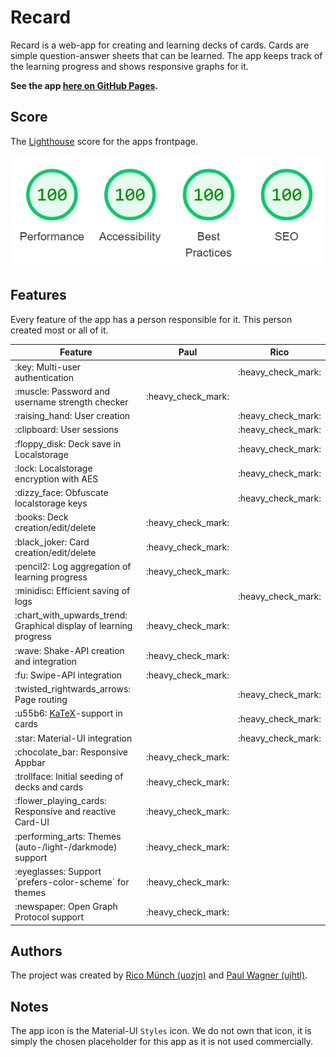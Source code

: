 # Recard

Recard is a web-app for creating and learning decks of cards. Cards are simple question-answer sheets that can be learned.
The app keeps track of the learning progress and shows responsive graphs for it. 

**See the app [here on GitHub Pages][pages].**


## Score

The [Lighthouse][lighthouse] score for the apps frontpage.

![lighthouse_score.png](docs%2Flighthouse_score.png)

## Features

Every feature of the app has a person responsible for it. This person created most or all of it.

<table>
  <thead>
    <tr>
      <th>Feature</th>
      <th>Paul</th>
      <th>Rico</th>
    </tr>
  </thead>
  <tbody>
    <tr>
      <td>:key: Multi-user authentication</td>
      <td></td>
      <td>:heavy_check_mark:</td>
    </tr>
    <tr>
      <td>:muscle: Password and username strength checker</td>
      <td>:heavy_check_mark:</td>
      <td></td>
    </tr>
    <tr>
      <td>:raising_hand: User creation</td>
      <td></td>
      <td>:heavy_check_mark:</td>
    </tr>
    <tr>
      <td>:clipboard: User sessions</td>
      <td></td>
      <td>:heavy_check_mark:</td>
    </tr>
    <tr>
      <td>:floppy_disk: Deck save in Localstorage</td>
      <td></td>
      <td>:heavy_check_mark:</td>
    </tr>
    <tr>
      <td>:lock: Localstorage encryption with AES</td>
      <td></td>
      <td>:heavy_check_mark:</td>
    </tr>
    <tr>
      <td>:dizzy_face: Obfuscate localstorage keys</td>
      <td></td>
      <td>:heavy_check_mark:</td>
    </tr>
    <tr>
      <td>:books: Deck creation/edit/delete</td>
      <td>:heavy_check_mark:</td>
      <td></td>
    </tr>
    <tr>
      <td>:black_joker: Card creation/edit/delete</td>
      <td>:heavy_check_mark:</td>
      <td></td>
    </tr>
    <tr>
      <td>:pencil2: Log aggregation of learning progress</td>
      <td>:heavy_check_mark:</td>
      <td></td>
    </tr>
    <tr>
      <td>:minidisc: Efficient saving of logs</td>
      <td></td>
      <td>:heavy_check_mark:</td>
    </tr>
    <tr>
      <td>:chart_with_upwards_trend: Graphical display of learning progress</td>
      <td>:heavy_check_mark:</td>
      <td></td>
    </tr>
    <tr>
      <td>:wave: Shake-API creation and integration</td>
      <td>:heavy_check_mark:</td>
      <td></td>
    </tr>
    <tr>
      <td>:fu: Swipe-API integration</td>
      <td>:heavy_check_mark:</td>
      <td></td>
    </tr>
    <tr>
      <td>:twisted_rightwards_arrows: Page routing</td>
      <td></td>
      <td>:heavy_check_mark:</td>
    </tr>
    <tr>
      <td>:u55b6: <a href="https://katex.org/">KaTeX</a>-support in cards</td>
      <td></td>
      <td>:heavy_check_mark:</td>
    </tr>
    <tr>
      <td>:star: Material-UI integration</td>
      <td></td>
      <td>:heavy_check_mark:</td>
    </tr>
    <tr>
      <td>:chocolate_bar: Responsive Appbar</td>
      <td>:heavy_check_mark:</td>
      <td></td>
    </tr>
    <tr>
      <td>:trollface: Initial seeding of decks and cards</td>
      <td>:heavy_check_mark:</td>
      <td></td>
    </tr>
    <tr>
      <td>:flower_playing_cards: Responsive and reactive Card-UI</td>
      <td>:heavy_check_mark:</td>
      <td></td>
    </tr>
    <tr>
      <td>:performing_arts: Themes (auto-/light-/darkmode) support</td>
      <td>:heavy_check_mark:</td>
      <td></td>
    </tr>
    <tr>
      <td>:eyeglasses: Support `prefers-color-scheme` for themes</td>
      <td>:heavy_check_mark:</td>
      <td></td>
    </tr>
    <tr>
      <td>:newspaper: Open Graph Protocol support</td>
      <td>:heavy_check_mark:</td>
      <td></td>
    </tr>
  </tbody>
</table>

## Authors

The project was created by [Rico Münch (uozjn)][rico-github] and [Paul Wagner (ujhtl)][paul-github].

## Notes

The app icon is the Material-UI `Styles` icon. We do not own that icon, it is simply the chosen placeholder for this app
as it is not used commercially.

[pages]: https://hydrofinloewenherz.github.io/react-recard/ 'Recard on GitHub Pages'
[lighthouse]: https://chrome.google.com/webstore/detail/lighthouse/blipmdconlkpinefehnmjammfjpmpbjk?hl=de 'lighthouse extension'
[paul-github]: https://github.com/HydrofinLoewenherz 'ujhtl'
[rico-github]: https://github.com/cryeprecision 'uozjn'

